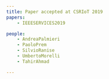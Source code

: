 ```yaml
---
title: Paper accepted at CSRIoT 2019
papers:
    - IEEESERVICES2019

people:
    - AndreaPalmieri
    - PaoloPrem
    - SilvioRanise
    - UmbertoMorelli	
    - TahirAhmad

---
```

